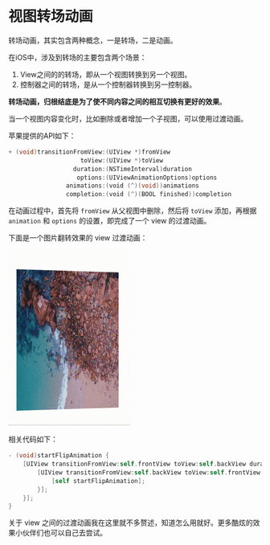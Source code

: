# 视图转场动画

转场动画，其实包含两种概念，一是转场，二是动画。

在iOS中，涉及到转场的主要包含两个场景：

1. View之间的的转场，即从一个视图转换到另一个视图。
2. 控制器之间的转场，是从一个控制器转换到另一控制器。

**转场动画，归根结底是为了使不同内容之间的相互切换有更好的效果**。

当一个视图内容变化时，比如删除或者增加一个子视图，可以使用过渡动画。

苹果提供的API如下：

```objectivec
+ (void)transitionFromView:(UIView *)fromView
                    toView:(UIView *)toView
                  duration:(NSTimeInterval)duration
                   options:(UIViewAnimationOptions)options
                animations:(void (^)(void))animations
                completion:(void (^)(BOOL finished))completion
```

在动画过程中，首先将 `fromView` 从父视图中删除，然后将 `toView` 添加，再根据 `animation` 和 `options` 的设置，即完成了一个 view 的过渡动画。

下面是一个图片翻转效果的 view 过渡动画：

![view transition.gif](https://raw.githubusercontent.com/kakadee/myMarkDownPic/master/img/5d78dc197b160.gif)

相关代码如下：

```objectivec
- (void)startFlipAnimation {
    [UIView transitionFromView:self.frontView toView:self.backView duration:2 options:UIViewAnimationOptionTransitionFlipFromLeft completion:^(BOOL finished) {
        [UIView transitionFromView:self.backView toView:self.frontView duration:2 options:UIViewAnimationOptionTransitionFlipFromLeft completion:^(BOOL finished) {
            [self startFlipAnimation];
        }];
    }];
}
```

关于 view 之间的过渡动画我在这里就不多赘述，知道怎么用就好。更多酷炫的效果小伙伴们也可以自己去尝试。

